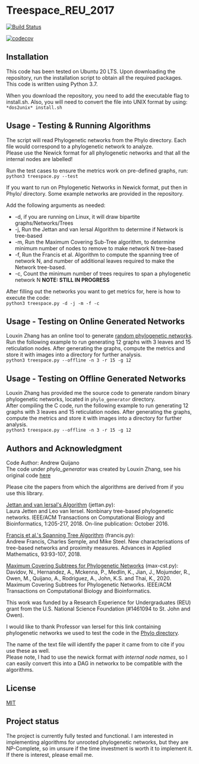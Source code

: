 # Treespace_REU_2017
[![Build Status](https://travis-ci.com/AndrewQuijano/Treespace_REU_2017.svg?branch=main)](https://travis-ci.com/AndrewQuijano/Treespace_REU_2017)

[![codecov](https://codecov.io/gh/AndrewQuijano/Treespace_REU_2017/branch/main/graph/badge.svg?token=DG1IUGC12E)](https://codecov.io/gh/AndrewQuijano/Treespace_REU_2017)

## Installation
This code has been tested on Ubuntu 20 LTS. Upon downloading the repository, run the installation script to obtain all the required packages. This code is written using Python 3.7.

When you download the repository, you need to add the executable flag to install.sh. Also, you will need to convert the file into UNIX format by using:  
`*dos2unix* install.sh`

## Usage - Testing & Running Algorithms
The script will read Phylogenetic networks from the Phylo directory. Each file would correspond to a phylogenetic network to analyze.  
Please use the Newick format for all phylogenetic networks and that all the internal nodes are labelled!

Run the test cases to ensure the metrics work on pre-defined graphs, run:  
`python3 treespace.py --test`

If you want to run on Phylogenetic Networks in Newick format, put then in Phylo/ directory. Some example networks are provided in the repository.

Add the following arguments as needed:  
* -d, if you are running on Linux, it will draw bipartite graphs/Networks/Trees
* -j, Run the Jettan and van Iersal Algorithm to determine if Network is tree-based
* -m, Run the Maximum Covering Sub-Tree algorithm, to determine minimum number of nodes to remove to make network N tree-based
* -f, Run the Francis et al. Algorithm to compute the spanning tree of network N, and number of additional leaves required to make the Network tree-based.
* -c, Count the minimum number of trees requires to span a phylogenetic network N **NOTE: STILL IN PROGRESS**

After filling out the networks you want to get metrics for, here is how to execute the code:  
`python3 treespace.py -d -j -m -f -c`

## Usage - Testing on Online Generated Networks
Louxin Zhang has an online tool to generate [random phylogenetic networks](http://phylnet.univ-mlv.fr/tools/randomNtkGenerator.php).
Run the following example to run generating 12 graphs with 3 leaves and 15 reticulation nodes. 
After generating the graphs, compute the metrics and store it with images into a directory for further analysis.  
`python3 treespace.py --offline -n 3 -r 15 -g 12`

## Usage - Testing on Offline Generated Networks
Louxin Zhang has provided me the source code to generate random binary phylogenetic networks, located in `phylo_generator` directory.  
After compiling the C code, run the following example to run generating 12 graphs with 3 leaves and 15 
reticulation nodes. After generating the graphs, compute the metrics and store it with images into a directory for further analysis.  
`python3 treespace.py --offline -n 3 -r 15 -g 12`

## Authors and Acknowledgment
Code Author: Andrew Quijano  
The code under *phylo_generator* was created by Louxin Zhang, see his original code [here](https://github.com/LX-Zhang/Phylogenetic-Networks)  

Please cite the papers from which the algorithms are derived from if you use this library.  

[Jettan and van Iersal's Algorithm](https://arxiv.org/abs/1601.04974) (jettan.py):  
Laura Jetten and Leo van Iersel. Nonbinary tree-based phylogenetic networks. IEEE/ACM Transactions on Computational Biology and Bioinformatics, 1:205-217, 2018. On-line publication: October 2016.

[Francis et al.'s Spanning Tree Algorithm](https://arxiv.org/abs/1611.04225) (francis.py):  
Andrew Francis, Charles Semple, and Mike Steel. New characterisations of tree-based networks and proximity measures. Advances in Applied Mathematics, 93:93-107, 2018.  

[Maximum Covering Subtrees for Phylogenetic Networks](https://arxiv.org/abs/2009.12413) (max-cst.py):  
Davidov, N., Hernandez, A., Mckenna, P., Medlin, K., Jian, J., Mojumder, R., Owen, M., Quijano, A., Rodriguez, A., John, K.S. and Thai, K., 2020. Maximum Covering Subtrees for Phylogenetic Networks. IEEE/ACM Transactions on Computational Biology and Bioinformatics.

This work was funded by a Research Experience for Undergraduates (REU) grant from the U.S. National Science Foundation (#1461094 to St. John and Owen).  

I would like to thank Professor van Iersel for this link containing phylogenetic networks we used to test the code in the [Phylo directory](http://phylnet.univ-mlv.fr/recophync/networkDraw.php).


The name of the text file will identify the paper it came from to cite if you use these as well.  
Please note, I had to use the newick format *with internal node names*, so I can easily convert this into a DAG in networkx to be compatible with the algorithms.

## License
[MIT](https://choosealicense.com/licenses/mit/)

## Project status
The project is currently fully tested and functional. I am interested in implementing algorithms for unrooted phylogenetic networks, but they are NP-Complete, so im unsure if the time investment is worth it to implement it. If there is interest, please email me.
